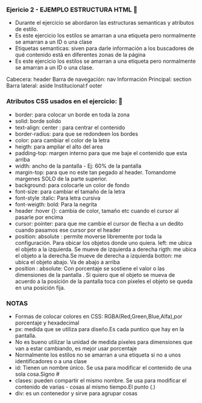 ### Ejericio 2 - EJEMPLO ESTRUCTURA HTML  🤖

- Durante el ejercicio se abordaron las estructuras semanticas y atributos de estilo.
- Es este ejercicio los estilos se amarran a una etiqueta pero normalmente se amarran a un ID o una clase
- Etiquetas semanticas: siven para darle información a los buscadores de qué contenido está en diferentes zonas de la página
- Es este ejercicio los estilos se amarran a una etiqueta pero normalmente se amarran a un ID o una clase.

Cabecera: header
Barra de navegación: nav
Información Principal: section
Barra lateral: aside
Institucional:f ooter

### Atributos CSS usados en el ejercicio:  💪

- border: para colocar un borde en toda la zona
- solid: borde solido
- text-align: center : para centrar el contenido
- border-radius: para que se redondeen los bordes
- color: para cambiar el color de la letra
- heigth: para ampliar el alto del area
- padding-top: margen interno para que me baje el contenido que esta arriba
- width: ancho de la pantalla - Ej: 60% de la pantalla
- margin-top: para que no este tan pegado al header. Tomandome margenes SOLO de la parte     superior.
- background: para colocarle un color de fondo
- font-size: para cambiar el tamaño de la letra
- font-style :italic: Para letra cursiva
- font-weigth: bold: Para la negrita
- header :hover {}: cambia de color, tamaño etc cuando el cursor al pasarle por encima
- cursor: pointer: para que me cambie el cursor de flecha a un dedito cuando pasamos ese          cursor por el header
- position: absolute : permite moverse libremente por toda la configuración. Para obicar los objetos donde uno quiera.
		left: me ubica el objeto a la izquierda. Se mueve de izquierda a derecha
		 rigth: me ubica el objeto a la derecha.Se mueve de derecha a izquierda
	 	botton: me ubica el objeto abajo. Va de abajo a arriba
- position : absolute: Con porcentaje se sostiene el valor o las dimensiones de la pantalla . Si quiero que el objeto se mueva de acuerdo a la posición de la pantalla toca con pixeles el objeto se queda en una posición fija.

### NOTAS
- Formas de colocar colores en CSS: RGBA(Red,Green,Blue,Alfa),por porcentaje y hexadecimal
- px: medida que se utiliza para diseño.Es cada puntico que hay en la pantalla.
- No es bueno utilizar la unidad de medida pixeles para dimensiones que van a estar cambiando, es mejor usar porcentaje
- Normalmente los estilos no se amarran a una etiqueta si no a unos identificadores o a una clase
- id: Tienen un nombre único. Se usa para modificar el contenido de una sola cosa.Signo #
- clases: pueden compartir el mismo nombre. Se usa para modificar el contenido de varias - cosas  al mismo tiempo.El punto (.)
- div: es un contenedor y sirve para agrupar cosas

